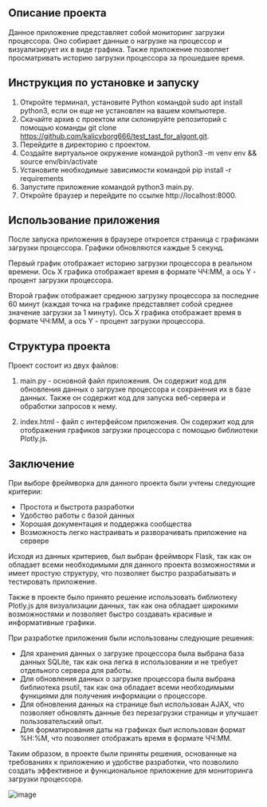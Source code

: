 ## Описание проекта
Данное приложение представляет собой мониторинг загрузки процессора. Оно собирает данные о нагрузке на процессор и визуализирует их в виде графика. Также приложение позволяет просматривать историю загрузки процессора за прошедшее время.

## Инструкция по установке и запуску
1. Откройте терминал, установите Python командой sudo apt install python3, если он еще не установлен на вашем компьютере.
2. Скачайте архив с проектом или склонируйте репозиторий с помощью команды git clone https://github.com/kalicyborg666/test_tast_for_algont.git.
3. Перейдите в директорию с проектом.
4. Создайте виртуальное окружение командой python3 -m venv env && source env/bin/activate
5. Установите необходимые зависимости командой pip install -r requirements
6. Запустите приложение командой python3 main.py.
7. Откройте браузер и перейдите по ссылке http://localhost:8000.

## Использование приложения
После запуска приложения в браузере откроется страница с графиками загрузки процессора. Графики обновляются каждые 5 секунд.

Первый график отображает историю загрузки процессора в реальном времени. Ось X графика отображает время в формате ЧЧ:ММ, а ось Y - процент загрузки процессора.

Второй график отображает среднюю загрузку процессора за последние 60 минут (каждая точка на графике представляет собой среднее значение загрузки за 1 минуту). Ось X графика отображает время в формате ЧЧ:ММ, а ось Y - процент загрузки процессора.

## Структура проекта
Проект состоит из двух файлов:

1. main.py - основной файл приложения. Он содержит код для обновления данных о загрузке процессора и сохранения их в базе данных. Также он содержит код для запуска веб-сервера и обработки запросов к нему.

2. index.html - файл с интерфейсом приложения. Он содержит код для отображения графиков загрузки процессора с помощью библиотеки Plotly.js.

## Заключение
При выборе фреймворка для данного проекта были учтены следующие критерии:

* Простота и быстрота разработки
* Удобство работы с базой данных
* Хорошая документация и поддержка сообщества
* Возможность легко настраивать и разворачивать приложение на сервере

Исходя из данных критериев, был выбран фреймворк Flask, так как он обладает всеми необходимыми для данного проекта возможностями и имеет простую структуру, что позволяет быстро разрабатывать и тестировать приложение.

Также в проекте было принято решение использовать библиотеку Plotly.js для визуализации данных, так как она обладает широкими возможностями и позволяет быстро создавать красивые и информативные графики.

При разработке приложения были использованы следующие решения:

* Для хранения данных о загрузке процессора была выбрана база данных SQLite, так как она легка в использовании и не требует отдельного сервера для работы.
* Для обновления данных о загрузке процессора была выбрана библиотека psutil, так как она обладает всеми необходимыми функциями для получения информации о процессоре.
* Для обновления данных на странице был использован AJAX, что позволяет обновлять данные без перезагрузки страницы и улучшает пользовательский опыт.
* Для форматирования даты на графиках был использован формат %H:%M, что позволяет отображать время в формате ЧЧ:ММ.

Таким образом, в проекте были приняты решения, основанные на требованиях к приложению и удобстве разработки, что позволило создать эффективное и функциональное приложение для мониторинга загрузки процессора.

![image](https://user-images.githubusercontent.com/119854637/236564642-1ce5cdbf-61bd-4ecc-a4f6-ba5a57231f77.png)
